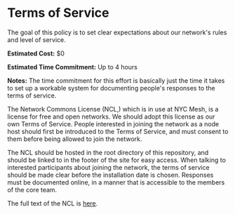 # Terms of Service

The goal of this policy is to set clear expectations about our network's rules and level of service.

**Estimated Cost:** $0

**Estimated Time Commitment:** Up to 4 hours

**Notes:** The time commitment for this effort is basically just the time it takes to set up a workable system for documenting people's responses to the terms of service.

The Network Commons License (NCL,) which is in use at NYC Mesh, is a license for free and open networks. We should adopt this license as our own Terms of Service. People interested in joining the network as a node host should first be introduced to the Terms of Service, and must consent to them before being allowed to join the network. 

The NCL should be hosted in the root directory of this repository, and should be linked to in the footer of the site for easy access. When talking to interested participants about joining the network, the terms of service should be made clear before the installation date is chosen. Responses must be documented online, in a manner that is accessible to the members of the core team.

The full text of the NCL is [here](../ncl.md).
